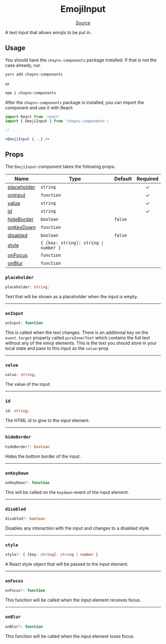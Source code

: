 <h1 align="center">EmojiInput</h1>

<p align="center">
    <a href="src/react-chayns-emoji_input/component/EmojiInput.jsx">Source</a>
</p>

A text input that allows emojis to be put in.

## Usage

You should have the `chayns-components` package installed. If that is not the
case already, run

```bash
yarn add chayns-components
```

or

```bash
npm i chayns-components
```

After the `chayns-components` package is installed, you can import the component
and use it with React:

```jsx
import React from 'react'
import { EmojiInput } from 'chayns-components';

// ...

<EmojiInput {...} />
```

## Props

The `EmojiInput`-component takes the following props:

| Name                        | Type                                  | Default | Required |
| --------------------------- | ------------------------------------- | ------- | :------: |
| [placeholder](#placeholder) | `string`                              |         |    ✓     |
| [onInput](#oninput)         | `function`                            |         |    ✓     |
| [value](#value)             | `string`                              |         |    ✓     |
| [id](#id)                   | `string`                              |         |    ✓     |
| [hideBorder](#hideborder)   | `boolean`                             | `false` |          |
| [onKeyDown](#onkeydown)     | `function`                            |         |          |
| [disabled](#disabled)       | `boolean`                             | `false` |          |
| [style](#style)             | `{ [key: string]: string \| number }` |         |          |
| [onFocus](#onfocus)         | `function`                            |         |          |
| [onBlur](#onblur)           | `function`                            |         |          |

### `placeholder`

```ts
placeholder: string;
```

Text that will be shown as a placeholder when the input is empty.

---

### `onInput`

```ts
onInput: function
```

This is called when the text changes. There is an additional key on the
`event.target` property called `pureInnerText` which contains the full text
without any of the emoji elements. This is the text you should store in your
local state and pass to this input as the `value`-prop.

---

### `value`

```ts
value: string;
```

The value of the input.

---

### `id`

```ts
id: string;
```

The HTML id to give to the input element.

---

### `hideBorder`

```ts
hideBorder?: boolean
```

Hides the bottom border of the input.

---

### `onKeyDown`

```ts
onKeyDown?: function
```

This will be called on the `keydown`-event of the input element.

---

### `disabled`

```ts
disabled?: boolean
```

Disables any interaction with the input and changes to a disabled style.

---

### `style`

```ts
style?: { [key: string]: string | number }
```

A React style object that will be passed to the input element.

---

### `onFocus`

```ts
onFocus?: function
```

This function will be called when the input element receives focus.

---

### `onBlur`

```ts
onBlur?: function
```

This function will be called when the input element loses focus.
